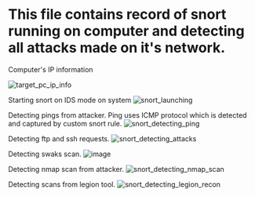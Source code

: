 # This file contains record of snort running on computer and detecting all attacks made on it's network.

Computer's IP information

![target_pc_ip_info](https://github.com/hiyasharma/Team-Detect-vulnerabilities/assets/66080016/6f63b99b-fc61-4f64-968e-7a6051c15f4d)

Starting snort on IDS mode on system
![snort_launching](https://github.com/hiyasharma/Team-Detect-vulnerabilities/assets/66080016/66e5441c-2097-4b6a-a912-034d9dc9ba3c)

Detecting pings from attacker. Ping uses ICMP protocol which is detected and captured by custom snort rule.
![snort_detecting_ping](https://github.com/hiyasharma/Team-Detect-vulnerabilities/assets/66080016/51da2633-ee39-4d40-a84f-591b44e785af)

Detecting ftp and ssh requests.
![snort_detecting_attacks](https://github.com/hiyasharma/Team-Detect-vulnerabilities/assets/66080016/588dc166-b972-4572-b84e-71f50adc926d)

Detecting swaks scan.
![image](https://github.com/hiyasharma/Team-Detect-vulnerabilities/assets/66080016/01417414-deda-4e97-8288-c28ea6c4f3ba)

Detecting nmap scan from attacker.
![snort_detecting_nmap_scan](https://github.com/hiyasharma/Team-Detect-vulnerabilities/assets/66080016/7a2df333-fb4e-4291-9f4e-9f0b0aba83ad)

Detecting scans from legion tool.
![snort_detecting_legion_recon](https://github.com/hiyasharma/Team-Detect-vulnerabilities/assets/66080016/80b5478e-a289-416e-9f7f-891febe9b691)